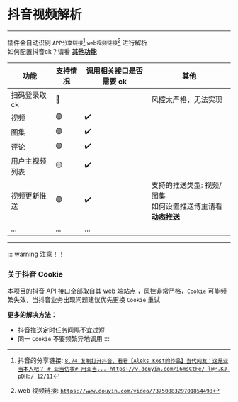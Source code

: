 # 抖音视频解析

---

插件会自动识别 `APP分享链接`[^1] `web视频链接`[^2] 进行解析<br>
如何配置抖音ck？请看 [**其他功能**](./other.md#配置不同平台的-cookies)

| 功能           | 支持情况 | 调用相关接口是否需要 ck | 其他                                                                        |
| -------------- | -------- | ----------------------- | --------------------------------------------------------------------------- |
| 扫码登录取 ck  | 🔴       |                         | 风控太严格，无法实现                                                        |
| 视频           | 🟢       | ✔️                      |                                                                             |
| 图集           | 🟢       | ✔️                      |                                                                             |
| 评论           | 🟢       | ✔️                      |                                                                             |
| 用户主视频列表 | 🟡       | ✔️                      |                                                                             |
| 视频更新推送   | 🟢       | ✔️                      | 支持的推送类型: 视频/图集<br>如何设置推送博主请看 [**动态推送**](./push.md) |
| ...            | ...      | ...                     |                                                                             |

---

[^1]: 抖音的分享链接: [`8.74 复制打开抖音，看看【Aleks Kost的作品】当代网友：这是亚当本人吧？ # 亚当仿妆# 用亚当... https://v.douyin.com/i6msCtFe/ l@P.KJ pDH:/ 12/11`](https://v.douyin.com/i6msCtFe/)

[^2]: web 视频链接: [`https://www.douyin.com/video/7375088329701854498`](https://www.douyin.com/video/7375088329701854498)

::: warning 注意！！

### 关于抖音 Cookie

本项目的抖音 API 接口全部取自其 [web 端站点](https://www.douyin.com) ，风控非常严格，`Cookie` 可能频繁失效，当抖音业务出现问题建议优先更换 `Cookie` 重试

**更多的解决方法：**

- 抖音推送定时任务间隔不宜过短
- 同一 `Cookie` 不要频繁异地调用
  :::
